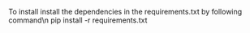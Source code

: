 To install install the dependencies in the requirements.txt by following command\n
pip install -r requirements.txt

